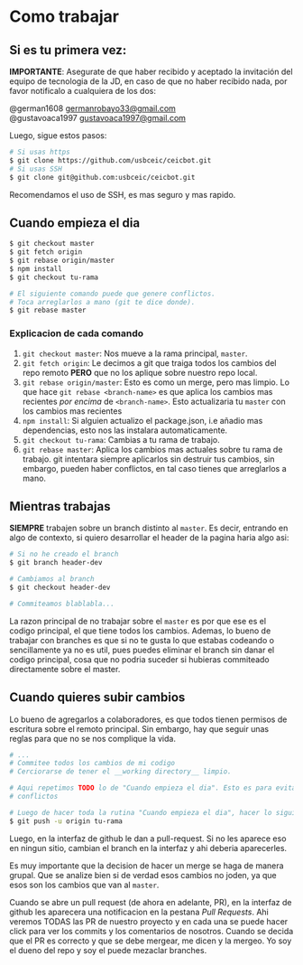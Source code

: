 # Como trabajar

## Si es tu primera vez:

**IMPORTANTE**: Asegurate de que haber recibido y aceptado la invitación del
equipo de tecnologia de la JD, en caso de que no haber recibido nada, por favor
notificalo a cualquiera de los dos:

@german1608 germanrobayo33@gmail.com  
@gustavoaca1997 gustavoaca1997@gmail.com

Luego, sigue estos pasos:

```bash
# Si usas https
$ git clone https://github.com/usbceic/ceicbot.git
# Si usas SSH
$ git clone git@github.com:usbceic/ceicbot.git
```

Recomendamos el uso de SSH, es mas seguro y mas rapido.

## Cuando empieza el dia

```bash
$ git checkout master
$ git fetch origin
$ git rebase origin/master
$ npm install
$ git checkout tu-rama

# El siguiente comando puede que genere conflictos.
# Toca arreglarlos a mano (git te dice donde).
$ git rebase master
```

### Explicacion de cada comando

1. `git checkout master`: Nos mueve a la rama principal, `master`.
2. `git fetch origin`: Le decimos a git que traiga todos los cambios del
	repo remoto **PERO** que no los aplique sobre nuestro repo local.
3. `git rebase origin/master`: Esto es como un merge, pero mas limpio. Lo que
	hace `git rebase <branch-name>` es que aplica los cambios mas recientes _por encima_ de
	`<branch-name>`. Esto actualizaria tu `master` con los cambios mas recientes
4. `npm install`: Si alguien actualizo el package.json, i.e añadio mas dependencias,
esto nos las instalara automaticamente.
5. `git checkout tu-rama`: Cambias a tu rama de trabajo.
6. `git rebase master`: Aplica los cambios mas actuales sobre tu rama de trabajo. git
	intentara siempre aplicarlos sin destruir tus cambios, sin embargo, pueden haber
	conflictos, en tal caso tienes que arreglarlos a mano.

## Mientras trabajas

**SIEMPRE** trabajen sobre un branch distinto al `master`. Es decir, entrando
en algo de contexto, si quiero desarrollar el header de la pagina haria algo asi:

```bash
# Si no he creado el branch
$ git branch header-dev

# Cambiamos al branch
$ git checkout header-dev

# Commiteamos blablabla...
```

La razon principal de no trabajar sobre el `master` es por que ese es el codigo
principal, el que tiene todos los cambios. Ademas, lo bueno de trabajar con branches
es que si no te gusta lo que estabas codeando o sencillamente ya no es util, pues
puedes eliminar el branch sin danar el codigo principal, cosa que no podria
suceder si hubieras commiteado directamente sobre el master.

## Cuando quieres subir cambios

Lo bueno de agregarlos a colaboradores, es que todos tienen permisos de escritura
sobre el remoto principal. Sin embargo, hay que seguir unas reglas para que no
se nos complique la vida.

```bash
# ...
# Commitee todos los cambios de mi codigo
# Cerciorarse de tener el __working directory__ limpio.

# Aqui repetimos TODO lo de "Cuando empieza el dia". Esto es para evitar
# conflictos

# Luego de hacer toda la rutina "Cuando empieza el dia", hacer lo siguiente
$ git push -u origin tu-rama
```

Luego, en la interfaz de github le dan a pull-request. Si no les aparece eso en
ningun sitio, cambian el branch en la interfaz y ahi deberia aparecerles.

Es muy importante que la decision de hacer un merge se haga de manera grupal.
Que se analize bien si de verdad esos cambios no joden, ya que esos son los
cambios que van al `master`.

Cuando se abre un pull request (de ahora en adelante, PR), en la interfaz de github
les aparecera una notificacion en la pestana _Pull Requests_. Ahi veremos TODAS
las PR de nuestro proyecto y en cada una se puede hacer click para ver los
commits y los comentarios de nosotros. Cuando se decida que el PR es correcto
y que se debe mergear, me dicen y la mergeo. Yo soy el dueno del repo y soy el
puede mezaclar branches.

